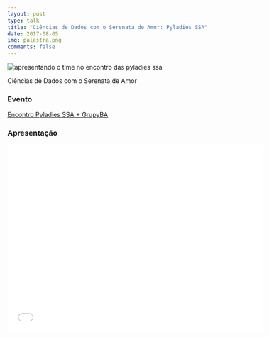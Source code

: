 ```yaml
---
layout: post
type: talk
title: "Ciências de Dados com o Serenata de Amor: Pyladies SSA"
date: 2017-08-05
img: palestra.png
comments: false
---
```


![apresentando o time no encontro das pyladies ssa](https://pbs.twimg.com/media/DGd4ClSXcAAkCL2.jpg)

Ciências de Dados com o Serenata de Amor

### Evento
[Encontro Pyladies SSA + GrupyBA](https://www.meetup.com/Pyladies-SSA/events/242148869/)

### Apresentação
<center>
<iframe src="//slides.com/jtemporal/dfb-osa/embed" width="576" height="420" scrolling="no" frameborder="0" webkitallowfullscreen mozallowfullscreen allowfullscreen></iframe>
